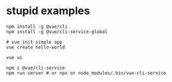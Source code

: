 # stupid examples

    npm install -g @vue/cli
    npm install -g @vue/cli-service-global

	# vue init simple app
    vue create hello-world

    vue ui

    npm i @vue/cli-service
    npm run server # or npx or node_modules/.bin/vue-cli-service
